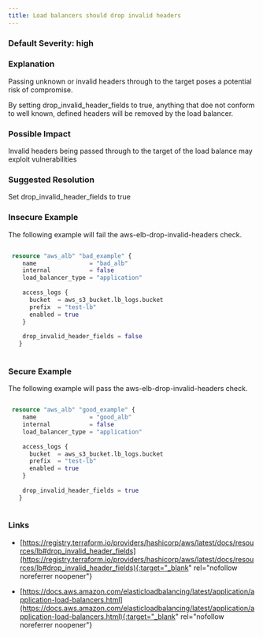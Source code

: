 ```yaml
---
title: Load balancers should drop invalid headers
---
```


### Default Severity: <span class="severity high">high</span>

### Explanation

Passing unknown or invalid headers through to the target poses a potential risk of compromise. 

By setting drop_invalid_header_fields to true, anything that doe not conform to well known, defined headers will be removed by the load balancer.

### Possible Impact
Invalid headers being passed through to the target of the load balance may exploit vulnerabilities

### Suggested Resolution
Set drop_invalid_header_fields to true


### Insecure Example

The following example will fail the aws-elb-drop-invalid-headers check.
```terraform

 resource "aws_alb" "bad_example" {
 	name               = "bad_alb"
 	internal           = false
 	load_balancer_type = "application"
 	
 	access_logs {
 	  bucket  = aws_s3_bucket.lb_logs.bucket
 	  prefix  = "test-lb"
 	  enabled = true
 	}
   
 	drop_invalid_header_fields = false
   }
 
```



### Secure Example

The following example will pass the aws-elb-drop-invalid-headers check.
```terraform

 resource "aws_alb" "good_example" {
 	name               = "good_alb"
 	internal           = false
 	load_balancer_type = "application"
 	
 	access_logs {
 	  bucket  = aws_s3_bucket.lb_logs.bucket
 	  prefix  = "test-lb"
 	  enabled = true
 	}
   
 	drop_invalid_header_fields = true
   }
 
```



### Links


- [https://registry.terraform.io/providers/hashicorp/aws/latest/docs/resources/lb#drop_invalid_header_fields](https://registry.terraform.io/providers/hashicorp/aws/latest/docs/resources/lb#drop_invalid_header_fields){:target="_blank" rel="nofollow noreferrer noopener"}

- [https://docs.aws.amazon.com/elasticloadbalancing/latest/application/application-load-balancers.html](https://docs.aws.amazon.com/elasticloadbalancing/latest/application/application-load-balancers.html){:target="_blank" rel="nofollow noreferrer noopener"}




